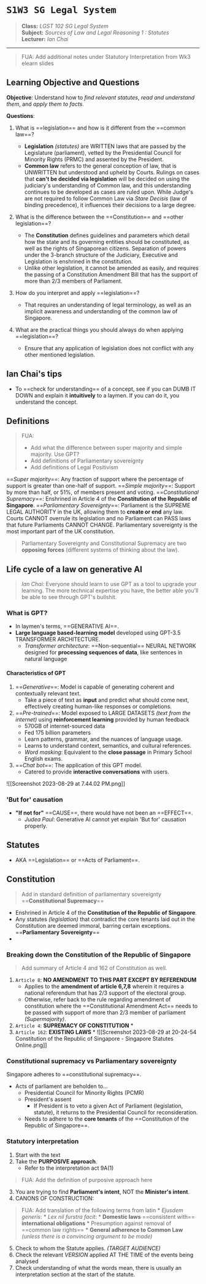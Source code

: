 # `S1W3 SG Legal System`

> **Class:** *LGST 102 SG Legal System*  
> **Subject:** *Sources of Law and Legal Reasoning 1 : Statutes*  
> **Lecturer:** *Ian Chai*  

---

> FUA: Add additional notes under Statutory Interpretation from Wk3 elearn slides
## Learning Objective and Questions

**Objective**: Understand how to *find relevant statutes*, *read and understand them*, and *apply them to facts*.

**Questions**:

1. What is ==legislation== and how is it different from the ==common law==?
	* **Legislation** *(statutes)* are WRITTEN laws that are passed by the Legislature (parliament), vetted by the Presidential Council for Minority Rights (PRMC) and assented by the President.
	* **Common law** refers to the general conception of law, that is UNWRITTEN but understood and upheld by Courts. Rulings on cases that **can't be decided via legislation** will be decided on using the judiciary's understanding of Common law, and this understanding continues to be developed as cases are ruled upon. While Judge's are not required to follow Common Law via *Stare Decisis* (law of binding precedence), it influences their decisions to a large degree.
    
2. What is the difference between the ==Constitution== and ==other legislation==?
	* The **Constitution** defines guidelines and parameters which detail how the state and its governing entities should be constituted, as well as the rights of Singaporean citizens. Separation of powers under the 3-branch structure of the Judiciary, Executive and Legislation is enshrined in the constitution.
	* Unlike other legislation, it cannot be amended as easily, and requires the passing of a Constitution Amendment Bill that has the support of more than 2/3 members of Parliament.
    
3. How do you interpret and apply ==legislation==?
	* That requires an understanding of legal terminology, as well as an implicit awareness and understanding of the common law of Singapore.
    
4. What are the practical things you should always do when applying ==legislation==?
	* Ensure that any application of legislation does not conflict with any other mentioned legislation.

## Ian Chai's tips
* To ==check for understanding== of a concept, see if you can DUMB IT DOWN and explain it **intuitively** to a laymen. If you can do it, you understand the concept.

## Definitions
> FUA: 
>* Add what the difference between super majority and simple majority. Use GPT?
>* Add definitions of Parliamentary sovereignty
>* Add definitions of Legal Positivism

==*Super majority*==: Any fraction of support where the percentage of support is greater than one-half of support. 
==*Simple majority*==: Support by more than half, or 51%, of members present and voting. 
==*Constitutional Supremacy*==: Enshrined in Article 4 of the **Constitution of the Republic of Singapore**.
==*Parliamentary Sovereignty*==: Parliament is the SUPREME LEGAL AUTHORITY in the UK, allowing them to **create or end** any law. Courts CANNOT overrule its legislation and no Parliament can PASS laws that future Parliaments CANNOT CHANGE. Parliamentary sovereignty is the most important part of the UK constitution.
> Parliamentary Sovereignty and Constitutional Supremacy are two **opposing forces** (different systems of thinking about the law).
## Life cycle of a law on generative AI
> *Ian Chai*: Everyone should learn to use GPT as a tool to upgrade your learning. The more technical expertise you have, the better able you'll be able to see through GPT's bullshit.
### What is GPT?
* In laymen's terms, ==GENERATIVE AI==.
* **Large language based-learning model** developed using GPT-3.5 TRANSFORMER ARCHITECTURE. 
	* *Transformer architecture*: ==Non-sequential== NEURAL NETWORK designed for **processing sequences of data**, like sentences in natural language
#### Characteristics of GPT
1. ==*Generative*==: Model is capable of generating coherent and contextually relevant text.
	* Take a piece of text as **input** and predict what should come next, effectively creating human-like responses or completions.
2. ==*Pre-trained*==: Model exposed to LARGE DATASETS *(text from the internet)* using **reinforcement learning** provided by human feedback
	* 570GB of internet-sourced data
	* Fed 175 billion parameters 
	* Learn patterns, grammar, and the nuances of language usage. 
	* Learns to understand context, semantics, and cultural references.
	* *Word masking*: Equivalent to the **close passage** in Primary School English exams.
3. ==*Chat bot*==: The application of this GPT model. 
	* Catered to provide **interactive conversations** with users. 

![[Screenshot 2023-08-29 at 7.44.02 PM.png]]
### 'But for' causation
* **"If not for"** ==CAUSE==, there would have not been an ==EFFECT==.
	* *Judea Paul*: Generative AI cannot yet explain 'But for' causation properly.

## Statutes
* AKA ==Legislation== or ==Acts of Parliament==.

## Constitution
> Add in standard definition of parliamentary sovereignty
==**Constitutional Supremacy**==
* Enshrined in Article 4 of the **Constitution of the Republic of Singapore**.
* Any statutes *(legislation)* that contradict the core tenants laid out in the Constitution are deemed immoral, barring certain exceptions.
==**Parliamentary Sovereignty**==
* 
### Breaking down the Constitution of the Republic of Singapore
> Add summary of Article 4 and 162 of Constitution as well.
1. `Article 8`: **NO AMENDMENT TO THIS PART EXCEPT BY REFERENDUM**
	* Applies to the **amendment of article 6,7,8** wherein it requires a national referendum that has 2/3 support of the electoral group.
	* Otherwise, refer back to the rule regarding amendment of constitution where the ==Constitutional Amendment Act== needs to be passed with support of more than 2/3 member of parliament *(Supermajority)*.
2. `Article 4`: **SUPREMACY OF CONSTITUTION**
	*
3. `Article 162`: **EXISTING LAWS**
	*
![[Screenshot 2023-08-29 at 20-24-54 Constitution of the Republic of Singapore - Singapore Statutes Online.png]]

### Constitutional supremacy vs Parliamentary sovereignty
Singapore adheres to ==constitutional supremacy==.
* Acts of parliament are beholden to...
	* Presidential Council for Minority Rights (PCMR)
	* President's assent
		 * If President is to veto a given Act of Parliament (legislation, statute), it returns to the Presidential Council for reconsideration.
	* Needs to adhere to the **core tenants** of the ==Constitution of the Republic of Singapore==.

### Statutory interpretation 
1. Start with the text
2. Take the **PURPOSIVE approach**.
	* Refer to the interpretation act 9A(1)
> FUA: Add the definition of purposive approach here
3. You are trying to find **Parliament's intent**, NOT the **Minister's intent**.
4. CANONS OF CONSTRUCTION:
> FUA: Add translation of the following terms from latin
	* *Ejusdem generis*: 
	* *Lex nil furstra facit*: 
	* **Domestic laws** ==consistent with== **international obligations** 
	* Presumption against removal of ==common law rights==
		* **General adherence to Common Law** *(unless there is a convincing argument to be made)*
5. Check to whom the Statute applies. *(TARGET AUDIENCE)*
6. Check the relevant *VERSION* applied AT THE TIME of the events being analysed
7. Check understanding of what the words mean, there is usually an interpretation section at the start of the statute.